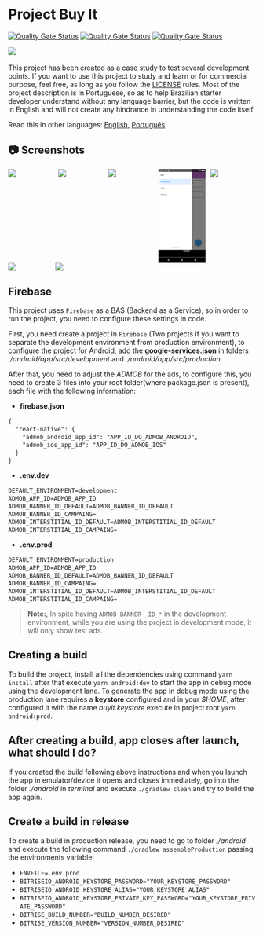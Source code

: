 # Project Buy It

[![Quality Gate Status](https://sonarcloud.io/api/project_badges/measure?project=salomaoluiz_BuyIt&metric=alert_status)](https://sonarcloud.io/dashboard?id=salomaoluiz_BuyIt)
[![Quality Gate Status](https://sonarcloud.io/api/project_badges/measure?project=salomaoluiz_BuyIt&metric=code_smells)](https://sonarcloud.io/project/issues?id=salomaoluiz_BuyIt&resolved=false&types=CODE_SMELL)
[![Quality Gate Status](https://sonarcloud.io/api/project_badges/measure?project=salomaoluiz_BuyIt&metric=coverage)](https://sonarcloud.io/component_measures?id=salomaoluiz_BuyIt&metric=coverage&view=list)

<div style="display: flex; width: 200px">
<a href="https://www.buymeacoffee.com/salomaoluiz"><img src="https://img.buymeacoffee.com/button-api/?text=Buy me a coffee&emoji=&slug=salomaoluiz&button_colour=FFDD00&font_colour=000000&font_family=Cookie&outline_colour=000000&coffee_colour=ffffff"></a>
</div>

This project has been created as a case study to test several development points. If you want to use this project to study and learn or for commercial purpose, feel free, as long as you follow the [LICENSE](https://github.com/salomaoluiz/BuyIt/blob/main/LICENSE) rules. Most of the project description is in Portuguese, so as to help Brazilian starter developer understand without any language barrier, but the code is written in English and will not create any hindrance in understanding the code itself.

Read this in other languages: [English](README.en.md), [Português](README.md)

## :camera: Screenshots

<div style="display:flex;" >
  <img src=".github/screenshots/1.jpg" width="19%" >
  <img src=".github/screenshots/2.jpg" style="margin-left:10px;" width="19%" >
  <img src=".github/screenshots/3.jpg" style="margin-left:10px;" width="19%" >
  <img src=".github/screenshots/4.jpg" style="margin-left:10px;" width="19%" >
  <img src=".github/screenshots/5.jpg" style="margin-left:10px;" width="19%" >
</div>

<div style="display:flex;" >
  <img src=".github/screenshots/6.jpg" width="19%" >
  <img src=".github/screenshots/7.jpg" width="19%" >
</div>

## Firebase
This project uses `Firebase` as a BAS (Backend as a Service), so in order to run the project, you need to configure these settings in code.

First, you need create a project in `Firebase` (Two projects if you want to separate the development environment from production environment), to configure the project for Android, add the **google-services.json** in folders *./android/app/src/development* and *./android/app/src/production*.

After that, you need to adjust the *ADMOB* for the ads, to configure this, you need to create 3 files into your root folder(where package.json is present), each file with the following information:

- **firebase.json**
```
{
  "react-native": {
    "admob_android_app_id": "APP_ID_DO_ADMOB_ANDROID",
    "admob_ios_app_id": "APP_ID_DO_ADMOB_IOS"
  }
}
```
- **.env.dev**
```
DEFAULT_ENVIRONMENT=development
ADMOB_APP_ID=ADMOB_APP_ID
ADMOB_BANNER_ID_DEFAULT=ADMOB_BANNER_ID_DEFAULT
ADMOB_BANNER_ID_CAMPAING=
ADMOB_INTERSTITIAL_ID_DEFAULT=ADMOB_INTERSTITIAL_ID_DEFAULT
ADMOB_INTERSTITIAL_ID_CAMPAING=
```

- **.env.prod**
```
DEFAULT_ENVIRONMENT=production
ADMOB_APP_ID=ADMOB_APP_ID
ADMOB_BANNER_ID_DEFAULT=ADMOB_BANNER_ID_DEFAULT
ADMOB_BANNER_ID_CAMPAING=
ADMOB_INTERSTITIAL_ID_DEFAULT=ADMOB_INTERSTITIAL_ID_DEFAULT
ADMOB_INTERSTITIAL_ID_CAMPAING=
```

> **Note:**, In spite having `ADMOB BANNER _ID_*` in the development environment, while you are using the project in development mode, it will only show test ads.

## Creating a build
To build the project, install all the dependencies using command `yarn install` after that execute `yarn android:dev` to start the app in debug mode using the development lane. To generate the app in debug mode using the production lane requires a **keystore** configured and in your *$HOME*, after configured it with the name *buyit.keystore* execute in project root `yarn android:prod`.

## After creating a build, app closes after launch, what should I do?
If you created the build following above instructions and when you launch the app in emulator/device it opens and closes immediately, go into the folder *./android* in *terminal* and execute `./gradlew clean` and try to build the app again.

## Create a build in release
To create a build in production release, you need to go to folder *./android* and execute the following command `./gradlew assembleProduction` passing the environments variable:

- `ENVFILE=.env.prod`
- `BITRISEIO_ANDROID_KEYSTORE_PASSWORD="YOUR_KEYSTORE_PASSWORD"`
- `BITRISEIO_ANDROID_KEYSTORE_ALIAS="YOUR_KEYSTORE_ALIAS"`
- `BITRISEIO_ANDROID_KEYSTORE_PRIVATE_KEY_PASSWORD="YOUR_KEYSTORE_PRIVATE_PASSWORD"`
- `BITRISE_BUILD_NUMBER="BUILD_NUMBER_DESIRED"`
- `BITRISE_VERSION_NUMBER="VERSION_NUMBER_DESIRED"`
